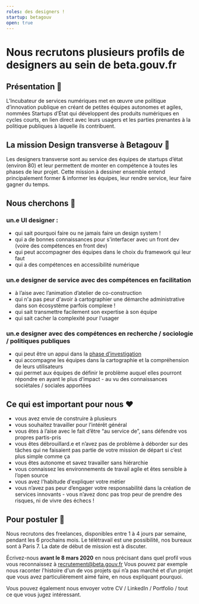 ```yaml
---
roles: des designers !
startup: betagouv
open: true
---
```


# Nous recrutons plusieurs profils de designers au sein de beta.gouv.fr

## Présentation 📢

L’Incubateur de services numériques met en œuvre une politique d’innovation publique en créant de petites équipes autonomes 
et agiles, nommées Startups d’État qui développent des produits numériques en cycles courts, en lien direct 
avec leurs usagers et les parties prenantes à la politique publiques à laquelle ils contribuent.

## La mission Design transverse à Betagouv 👀

Les designers transverse sont au service des équipes de startups d’état (environ 80) et leur permettent de monter en compétence
à toutes les phases de leur projet. 
Cette mission à dessiner ensemble entend principalement former & informer les équipes, leur rendre service, leur faire gagner du temps.

## Nous cherchons 🧐
### un.e UI designer : 

- qui sait pourquoi faire ou ne jamais faire un design system !
- qui a de bonnes connaissances pour s'interfacer avec un front dev (voire des compétences en front dev)
- qui peut accompagner des équipes dans le choix du framework qui leur faut
- qui a des compétences en accessibilité numérique

### un.e designer de service avec des compétences en facilitation

- à l’aise avec l’animation d’atelier de co-construction
- qui n'a pas peur d'avoir à cartographier une démarche administrative dans son écosystème parfois complexe !
- qui sait transmettre facilement son expertise à son équipe
- qui sait cacher la complexité pour l'usager

### un.e designer avec des compétences en recherche / sociologie / politiques publiques

- qui peut être un appui dans la [phase d’investigation](https://beta.gouv.fr/startups/#investigation)
- qui accompagne les équipes dans la cartographie et la compréhension de leurs utilisateurs
- qui permet aux équipes de définir le problème auquel elles pourront répondre en ayant le plus d’impact - au vu des connaissances sociétales / sociales apportées

## Ce qui est important pour nous ♥️

- vous avez envie de construire à plusieurs
- vous souhaitez travailler pour l’intérêt général
- vous êtes à l’aise avec le fait d’être “au service de”, sans défendre vos propres partis-pris
- vous êtes débrouillard.e et n’avez pas de problème à déborder sur des tâches qui ne faisaient pas partie de votre mission de départ si c’est plus simple comme ça
- vous êtes autonome et savez travailler sans hiérarchie
- vous connaissez les environnements de travail agile et êtes sensible à l’open source
- vous avez l'habitude d'expliquer votre métier
- vous n’avez pas peur d’engager votre responsabilité dans la création de services innovants - vous n’avez donc pas trop peur de prendre des risques, ni de vivre des échecs !

## Pour postuler 👋

Nous recrutons des freelances, disponibles entre 1 à 4 jours par semaine, pendant les 6 prochains mois. 
Le télétravail est une possibilité, nos bureaux sont à Paris 7. La date de début de mission est à discuter.

Écrivez-nous **avant le 8 mars 2020** en nous précisant dans quel profil vous vous reconnaissez à [recrutement@beta.gouv.fr](mailto:recrutement@beta.gouv.fr)
Vous pouvez par exemple nous raconter l'histoire d'un de vos projets qui n’a pas marché et d’un projet que vous avez particulièrement aimé faire, en nous expliquant pourquoi. 

Vous pouvez également nous envoyer votre CV / LinkedIn / Portfolio / tout ce que vous jugez intéressant.
